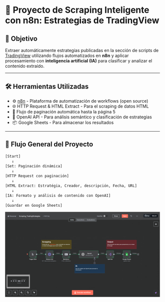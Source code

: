 # 🧠 Proyecto de Scraping Inteligente con n8n: Estrategias de TradingView

## 🎯 Objetivo

Extraer automáticamente estrategias publicadas en la sección de scripts de [TradingView](https://www.tradingview.com/scripts/?script_type=strategies) utilizando flujos automatizados en **n8n** y aplicar procesamiento con **inteligencia artificial (IA)** para clasificar y analizar el contenido extraído.

---

## 🛠️ Herramientas Utilizadas

- ⚙️ [n8n](https://n8n.io/) - Plataforma de automatización de workflows (open source)
- 🌐 HTTP Request & HTML Extract - Para el scraping de datos HTML
- 🔄 Flujo de paginación automática hasta la página 5
- 🧩 OpenAI API - Para análisis semántico y clasificación de estrategias
- 📦 Google Sheets - Para almacenar los resultados

---

## 🧬 Flujo General del Proyecto

```plaintext
[Start]
   ↓
[Set: Paginación dinámica]
   ↓
[HTTP Request con paginación]
   ↓
[HTML Extract: Estratégia, Creador, descripción, Fecha, URL]
   ↓
[IA: Formato y análisis de contenido con OpenAI]
   ↓
[Guardar en Google Sheets]

```

![Flujo Scraping n8n](https://github.com/MirandaCR/n8n/blob/main/Scraping%20Estrategias%20de%20Trading/Images/Flujo_n8n_Scraping.png?raw=true)
